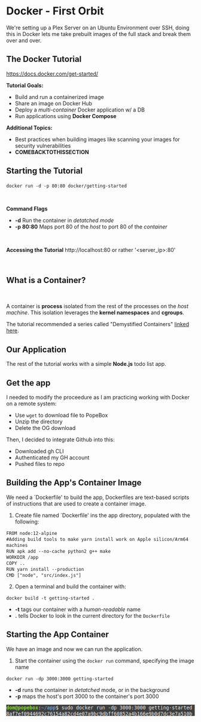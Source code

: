 # Docker - First Orbit

We're setting up a Plex Server on an Ubuntu Environment over SSH, doing this in Docker lets me take prebuilt images of the full stack and break them over and over.

## The Docker Tutorial
https://docs.docker.com/get-started/

**Tutorial Goals:**
<br>
- Build and run a containerized image
- Share an image on Docker Hub
- Deploy a *multi-container* Docker application w/ a DB
- Run applications using **Docker Compose**

**Additional Topics:**
- Best practices when building images like scanning your images for security vulnerabilities
- **COMEBACKTOTHISSECTION**

## Starting the Tutorial
`docker run -d -p 80:80 docker/getting-started`

<br>

**Command Flags**
- **-d** Run the container in *detatched mode*
- **-p 80:80** Maps port 80 of the *host* to port 80 of the *container*

<br>

**Accessing the Tutorial**
http://localhost:80 or rather '<server_ip>:80'

<br>

## What is a **Container**?
<br>

A container is **process** isolated from the rest of the processes on the *host machine*. This isolation leverages the **kernel namespaces** and **cgroups**.

The tutorial recommended a series called "Demystified Containers" [linked here](https://medium.com/@saschagrunert/demystifying-containers-part-i-kernel-space-2c53d697950).

## Our Application

The rest of the tutorial works with a simple **Node.js** todo list app.

## Get the app

I needed to modify the proceedure as I am practicing working with Docker on a remote system:

- Use `wget` to download file to PopeBox
- Unzip the directory
- Delete the OG download

Then, I decided to integrate Github into this:
- Downloaded gh CLI
- Authenticated my GH account
- Pushed files to repo


## Building the App's Container Image

We need a `Dockerfile' to build the app, Dockerfiles are text-based scripts of instructions that are used to create a container image.

1. Create file named `Dockerfile' ins the app directory, populated with the following:


```
FROM node:12-alpine
#Adding build tools to make yarn install work on Apple silicon/Arm64 machines
RUN apk add --no-cache python2 g++ make
WORKDIR /app
COPY ..
RUN yarn install --production
CMD ["node", "src/index.js"]
```

2. Open a terminal and build the container with:
```
docker build -t getting-started .
```
- **-t** tags our container with a *human-readable* name
- **.** tells Docker to look in the current directory for the `Dockerfile`

## Starting the App Container
We have an image and now we can run the application.
1. Start the container using the `docker run` command, specifying the image name

```
docker run -dp 3000:3000 getting-started
```

- **-d** runs the container in *detatched* mode, or in the background
- **-p** maps the host's port 3000 to the container's port 3000

![](running_container.png)
